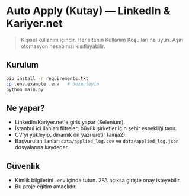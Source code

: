 # Auto Apply (Kutay) — LinkedIn & Kariyer.net

> Kişisel kullanım içindir. Her sitenin Kullanım Koşulları'na uyun. Aşırı otomasyon hesabınızı kısıtlayabilir.

## Kurulum
```bash
pip install -r requirements.txt
cp .env.example .env   # düzenleyin
python main.py
```

## Ne yapar?
- LinkedIn/Kariyer.net'e giriş yapar (Selenium).
- İstanbul içi ilanları filtreler; büyük şirketler için şehir esnekliği tanır.
- CV'yi yükleyip, dinamik ön yazı üretir (Jinja2).
- Başvurulan ilanları `data/applied_log.csv` ve `data/applied_log.json` dosyalarına kaydeder.

## Güvenlik
- Kimlik bilgilerini `.env` içinde tutun. 2FA açıksa girişte onay isteyebilir.
- Bu proje eğitim amaçlıdır.
